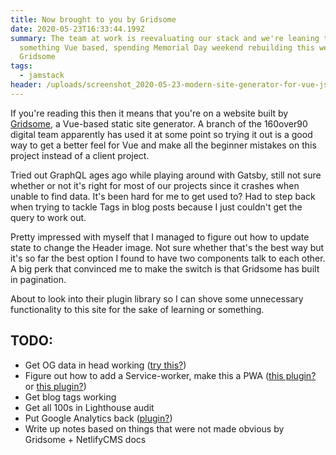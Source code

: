 ```yaml
---
title: Now brought to you by Gridsome
date: 2020-05-23T16:33:44.199Z
summary: The team at work is reevaluating our stack and we're leaning toward
  something Vue based, spending Memorial Day weekend rebuilding this website in
  Gridsome
tags:
  - jamstack
header: /uploads/screenshot_2020-05-23-modern-site-generator-for-vue-js-gridsome.png
---
```

If you're reading this then it means that you're on a website built by [Gridsome](https://gridsome.org), a Vue-based static site generator. A branch of the 160over90 digital team apparently has used it at some point so trying it out is a good way to get a better feel for Vue and make all the beginner mistakes on this project instead of a client project.

Tried out GraphQL ages ago while playing around with Gatsby, still not sure whether or not it's right for most of our projects since it crashes when unable to find data. It's been hard for me to get used to? Had to step back when trying to tackle Tags in blog posts because I just couldn't get the query to work out.

Pretty impressed with myself that I managed to figure out how to update state to change the Header image. Not sure whether that's the best way but it's so far the best option I found to have two components talk to each other. A big perk that convinced me to make the switch is that Gridsome has built in pagination.

About to look into their plugin library so I can shove some unnecessary functionality to this site for the sake of learning or something.

## TODO:

* Get OG data in head working ([try this?](https://timdeschryver.dev/blog/gridsome-social-cards))
* Figure out how to add a Service-worker, make this a PWA ([this plugin?](https://gridsome.org/plugins/gridsome-plugin-pwa) or [this plugin?](https://gridsome.org/plugins/gridsome-plugin-service-worker))
* Get blog tags working
* Get all 100s in Lighthouse audit
* Put Google Analytics back ([plugin?](https://gridsome.org/plugins/@gridsome/plugin-google-analytics))
* Write up notes based on things that were not made obvious by Gridsome + NetlifyCMS docs